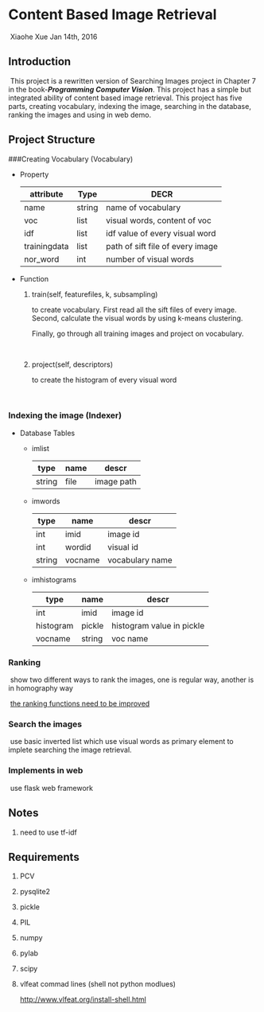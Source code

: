 # Content Based Image Retrieval

​											Xiaohe Xue          	Jan 14th, 2016

## Introduction

​	This project is a rewritten version of Searching Images project in Chapter 7 in the book-***Programming Computer Vision***. This project has a simple but integrated ability of content based image retrieval. This project has five parts, creating vocabulary, indexing the image, searching in the database, ranking the images and  using in web demo.



## Project Structure



###Creating Vocabulary (Vocabulary)

*   Property

    | attribute    | Type   | DECR                             |
    | ------------ | ------ | -------------------------------- |
    | name         | string | name of vocabulary               |
    | voc          | list   | visual words, content of voc     |
    | idf          | list   | idf value of every visual word   |
    | trainingdata | list   | path of sift file of every image |
    | nor_word     | int    | number of visual words           |

*   Function

    1. train(self, featurefiles, k, subsampling)

       to create vocabulary. First read all the sift files of every image. Second, calculate the visual words by using k-means clustering. 

       Finally, go through all training images and project on vocabulary.

       ​

    2. project(self, descriptors)

       to create the histogram of every visual word

       ​


### Indexing the image (Indexer)

* Database Tables

  * imlist

    | type   | name | descr      |
    | ------ | ---- | ---------- |
    | string | file | image path |

  * imwords

    | type   | name    | descr           |
    | ------ | ------- | --------------- |
    | int    | imid    | image id        |
    | int    | wordid  | visual id       |
    | string | vocname | vocabulary name |

  * imhistograms

    | type      | name   | descr                     |
    | --------- | ------ | ------------------------- |
    | int       | imid   | image id                  |
    | histogram | pickle | histogram value in pickle |
    | vocname   | string | voc name                  |




### Ranking

​	show two different ways to rank the images, one is regular way, another is in homography way 

​	<u>the ranking functions need to be improved</u>



### Search the images

​	use basic inverted list which use visual words as primary element to implete searching the image retrieval.

### Implements in web

​	use flask web framework



## Notes



1. need to use tf-idf 



## Requirements



1. PCV

2. pysqlite2

3. pickle

4. PIL

5. numpy

6. pylab

7. scipy

8. vlfeat commad lines (shell not python modlues)

    http://www.vlfeat.org/install-shell.html

